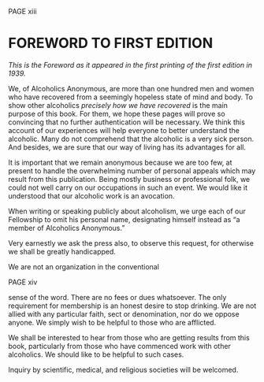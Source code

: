 PAGE xiii

# FOREWORD TO FIRST EDITION

*This is the Foreword as it appeared in the first printing of the first edition in 1939.*

  We, of Alcoholics Anonymous, are more than one hundred men and women who have recovered from a seemingly hopeless state of mind and body. To show other alcoholics _precisely how we have recovered_ is the main purpose of this book. For them, we hope these pages will prove so convincing that no further authentication will be necessary. We think this account of our experiences will help everyone to better understand the alcoholic. Many do not comprehend that the alcoholic is a very sick person. And besides, we are sure that our way of living has its advantages for all.

  It is important that we remain anonymous because we are too few, at present to handle the overwhelming number of personal appeals which may result from this publication. Being mostly business or professional folk, we could not well carry on our occupations in such an event. We would like it understood that our alcoholic work is an avocation.

  When writing or speaking publicly about alcoholism, we urge each of our Fellowship to omit his personal name, designating himself instead as “a member of Alcoholics Anonymous.”

  Very earnestly we ask the press also, to observe this request, for otherwise we shall be greatly handicapped.

  We are not an organization in the conventional

PAGE xiv

sense of the word. There are no fees or dues whatsoever. The only requirement for membership is an honest desire to stop drinking. We are not allied with any particular faith, sect or denomination, nor do we oppose anyone. We simply wish to be helpful to those who are afflicted.

  We shall be interested to hear from those who are getting results from this book, particularly from those who have commenced work with other alcoholics. We should like to be helpful to such cases.

  Inquiry by scientific, medical, and religious societies will be welcomed.

